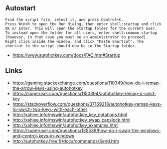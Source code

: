 ## Autostart

```
Find the script file, select it, and press Control+C.
Press Win+R to open the Run dialog, then enter shell:startup and click OK or Enter. This will open the Startup folder for the current user. To instead open the folder for all users, enter shell:common startup (however, in that case you must be an administrator to proceed).
Right click inside the window, and click "Paste Shortcut". The shortcut to the script should now be in the Startup folder.
```

- https://www.autohotkey.com/docs/FAQ.htm#Startup

## Links

- https://gaming.stackexchange.com/questions/110349/how-do-i-remap-the-arrow-keys-using-autohotkey
- https://superuser.com/questions/1150394/autohotkey-remap-a-solid-key
- https://stackoverflow.com/questions/37169218/autohotkey-remap-keys-to-swich-two-keys-with-each-other
- http://xahlee.info/mswin/autohotkey_key_notations.html
- http://xahlee.info/mswin/autohotkey_swap_capslock.html
- http://xahlee.info/mswin/autohotkey_examples.html
- https://superuser.com/questions/135539/how-do-i-swap-the-windows-and-control-keys-in-windows
- http://autohotkey.free.fr/docs/commands/Send.htm
